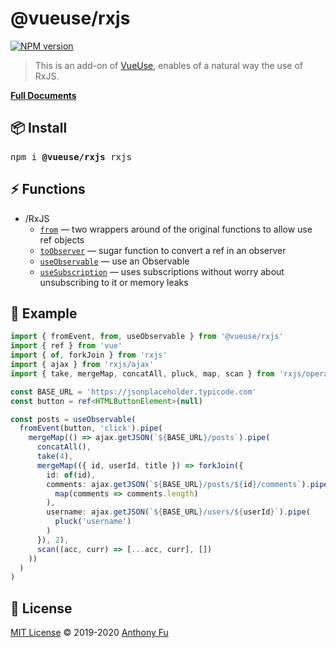 # @vueuse/rxjs

[![NPM version](https://img.shields.io/npm/v/@vueuse/rxjs?color=a1b858)](https://www.npmjs.com/package/@vueuse/rxjs)

> This is an add-on of [VueUse](https://github.com/antfu), enables of a natural way the use of RxJS.

[**Full Documents**](https://vueuse.js.org/)

## 📦 Install

<pre class='language-bash'>
npm i <b>@vueuse/rxjs</b> rxjs
</pre>

## ⚡ Functions

<!--GENERATED LIST, DO NOT MODIFY MANUALLY-->
<!--FUNCTIONS_LIST_STARTS-->
- /RxJS
  - [`from`](https://vueuse.js.org/rxjs/from) — two wrappers around of the original functions to allow use ref objects
  - [`toObserver`](https://vueuse.js.org/rxjs/toObserver) — sugar function to convert a ref in an observer
  - [`useObservable`](https://vueuse.js.org/rxjs/useObservable) — use an Observable
  - [`useSubscription`](https://vueuse.js.org/rxjs/useSubscription) — uses subscriptions without worry about unsubscribing to it or memory leaks


<!--FUNCTIONS_LIST_ENDS-->

## 📄 Example

```ts
import { fromEvent, from, useObservable } from '@vueuse/rxjs'
import { ref } from 'vue'
import { of, forkJoin } from 'rxjs'
import { ajax } from 'rxjs/ajax'
import { take, mergeMap, concatAll, pluck, map, scan } from 'rxjs/operators'

const BASE_URL = 'https://jsonplaceholder.typicode.com'
const button = ref<HTMLButtonElement>(null)

const posts = useObservable(
  fromEvent(button, 'click').pipe(
    mergeMap(() => ajax.getJSON(`${BASE_URL}/posts`).pipe(
      concatAll(),
      take(4),
      mergeMap(({ id, userId, title }) => forkJoin({
        id: of(id),
        comments: ajax.getJSON(`${BASE_URL}/posts/${id}/comments`).pipe(
          map(comments => comments.length)
        ),
        username: ajax.getJSON(`${BASE_URL}/users/${userId}`).pipe(
          pluck('username')
        )
      }), 2),
      scan((acc, curr) => [...acc, curr], [])
    ))
  )
)
```

## 📄 License

[MIT License](https://github.com/antfu/vueuse/blob/master/LICENSE) © 2019-2020 [Anthony Fu](https://github.com/antfu)
